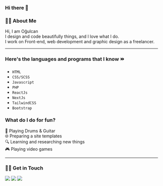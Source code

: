 ### Hi there 👋


### 🧑‍💻 About Me

  Hi, I am Oğulcan <br/>
  I design and code beautifully things, and I love what I do. <br/>
  I work on Front-end, web development and graphic design as a freelancer.
  
  <hr/>
  
### Here's the languages and programs that I know ⏩ 
- `HTML`
- `CSS/SCSS`
- `Javascript`
- `PHP`
- `ReactJs`
- `NextJs`
- `TailwindCSS`
- `Bootstrap`

### What do I do for fun?
🎵 Playing Drums & Guitar <br/>
🌐 Preparing a site templates <br/>
🔍 Learning and researching new things <br/>
🎮 Playing video games <br/>
<hr>

### 🙋‍♂️ Get in Touch 
<p>
<a href="mailto:cancevdev@gmail.com"><img src="https://img.shields.io/badge/-cancevdev@gmail.com-171717?logo=gmail&logoColor=EA4335"></a>
<a href="https://cevdev.site/"><img src="https://img.shields.io/badge/-cevdev.site-171717"></a>
<a href="https://www.linkedin.com/in/o%C4%9Fulcan-%C3%A7evik-3ba1961b3/"><img src="https://img.shields.io/badge/-Linkedin-171717?logo=linkedin&logoColor=0077B5"></a>
</p>
